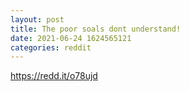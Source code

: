 ```yaml
--- 
layout: post 
title: The poor soals dont understand! 
date: 2021-06-24 1624565121 
categories: reddit 
--- 
```

https://redd.it/o78ujd